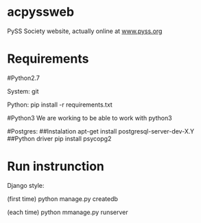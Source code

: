 acpyssweb
=========

PySS Society website, actually online at www.pyss.org


Requirements
=========
#Python2.7

System:
git

Python:
pip install -r requirements.txt


#Python3
We are working to be able to work with python3


#Postgres:
##Instalation
apt-get install postgresql-server-dev-X.Y
##Python driver
pip install psycopg2

Run instrunction
=========
Django style:

(first time) python manage.py createdb

(each time) python mmanage.py runserver
